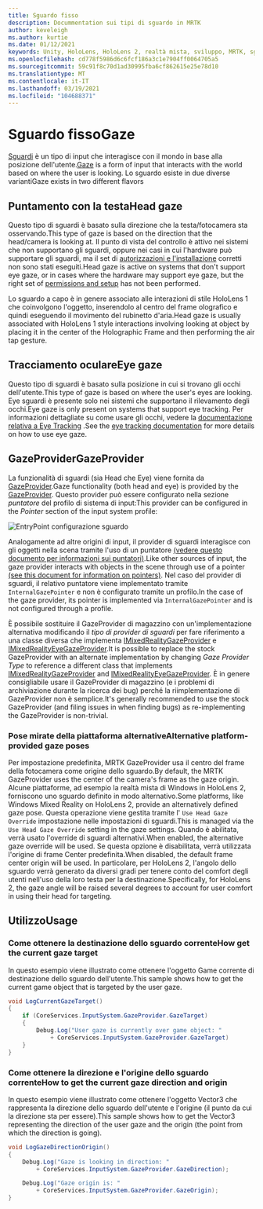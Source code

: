```yaml
---
title: Sguardo fisso
description: Docummentation sui tipi di sguardo in MRTK
author: keveleigh
ms.author: kurtie
ms.date: 01/12/2021
keywords: Unity, HoloLens, HoloLens 2, realtà mista, sviluppo, MRTK, sguardo,
ms.openlocfilehash: cd778f5986d6c6fcf186a3c1e7904ff0064705a5
ms.sourcegitcommit: 59c91f8c70d1ad30995fba6cf862615e25e78d10
ms.translationtype: MT
ms.contentlocale: it-IT
ms.lasthandoff: 03/19/2021
ms.locfileid: "104688371"
---
```

# <a name="gaze"></a><span data-ttu-id="859c7-104">Sguardo fisso</span><span class="sxs-lookup"><span data-stu-id="859c7-104">Gaze</span></span>

<span data-ttu-id="859c7-105">[Sguardi](https://docs.microsoft.com/windows/mixed-reality/gaze) è un tipo di input che interagisce con il mondo in base alla posizione dell'utente.</span><span class="sxs-lookup"><span data-stu-id="859c7-105">[Gaze](https://docs.microsoft.com/windows/mixed-reality/gaze) is a form of input that interacts with the world based on where the user is looking.</span></span> <span data-ttu-id="859c7-106">Lo sguardo esiste in due diverse varianti</span><span class="sxs-lookup"><span data-stu-id="859c7-106">Gaze exists in two different flavors</span></span>

## <a name="head-gaze"></a><span data-ttu-id="859c7-107">Puntamento con la testa</span><span class="sxs-lookup"><span data-stu-id="859c7-107">Head gaze</span></span>

<span data-ttu-id="859c7-108">Questo tipo di sguardi è basato sulla direzione che la testa/fotocamera sta osservando.</span><span class="sxs-lookup"><span data-stu-id="859c7-108">This type of gaze is based on the direction that the head/camera is looking at.</span></span> <span data-ttu-id="859c7-109">Il punto di vista del controllo è attivo nei sistemi che non supportano gli sguardi, oppure nei casi in cui l'hardware può supportare gli sguardi, ma il set di [autorizzazioni e l'installazione](eye-tracking/eye-tracking-basic-setup.md#eye-tracking-requirements-checklist) corretti non sono stati eseguiti.</span><span class="sxs-lookup"><span data-stu-id="859c7-109">Head gaze is active on systems that don't support eye gaze, or in cases where the hardware may support eye gaze, but the right set of [permissions and setup](eye-tracking/eye-tracking-basic-setup.md#eye-tracking-requirements-checklist) has not been performed.</span></span>

<span data-ttu-id="859c7-110">Lo sguardo a capo è in genere associato alle interazioni di stile HoloLens 1 che coinvolgono l'oggetto, inserendolo al centro del frame olografico e quindi eseguendo il movimento del rubinetto d'aria.</span><span class="sxs-lookup"><span data-stu-id="859c7-110">Head gaze is usually associated with HoloLens 1 style interactions involving looking at object by placing it in the center of the Holographic Frame and then performing the air tap gesture.</span></span>

## <a name="eye-gaze"></a><span data-ttu-id="859c7-111">Tracciamento oculare</span><span class="sxs-lookup"><span data-stu-id="859c7-111">Eye gaze</span></span>

<span data-ttu-id="859c7-112">Questo tipo di sguardi è basato sulla posizione in cui si trovano gli occhi dell'utente.</span><span class="sxs-lookup"><span data-stu-id="859c7-112">This type of gaze is based on where the user's eyes are looking.</span></span> <span data-ttu-id="859c7-113">Eye sguardi è presente solo nei sistemi che supportano il rilevamento degli occhi.</span><span class="sxs-lookup"><span data-stu-id="859c7-113">Eye gaze is only present on systems that support eye tracking.</span></span> <span data-ttu-id="859c7-114">Per informazioni dettagliate su come usare gli occhi, vedere la [documentazione relativa a Eye Tracking](eye-tracking/eye-tracking-main.md) .</span><span class="sxs-lookup"><span data-stu-id="859c7-114">See the [eye tracking documentation](eye-tracking/eye-tracking-main.md) for more details on how to use eye gaze.</span></span>

## <a name="gazeprovider"></a><span data-ttu-id="859c7-115">GazeProvider</span><span class="sxs-lookup"><span data-stu-id="859c7-115">GazeProvider</span></span>

<span data-ttu-id="859c7-116">La funzionalità di sguardi (sia Head che Eye) viene fornita da [GazeProvider](xref:Microsoft.MixedReality.Toolkit.Input.GazeProvider).</span><span class="sxs-lookup"><span data-stu-id="859c7-116">Gaze functionality (both head and eye) is provided by the [GazeProvider](xref:Microsoft.MixedReality.Toolkit.Input.GazeProvider).</span></span> <span data-ttu-id="859c7-117">Questo provider può essere configurato nella sezione *puntatore* del profilo di sistema di input:</span><span class="sxs-lookup"><span data-stu-id="859c7-117">This provider can be configured in the *Pointer* section of the input system profile:</span></span>

![EntryPoint configurazione sguardo](../images/input/GazeConfigurationEntrypoint.png)

<span data-ttu-id="859c7-119">Analogamente ad altre origini di input, il provider di sguardi interagisce con gli oggetti nella scena tramite l'uso di un puntatore [(vedere questo documento per informazioni sui puntatori)](../../architecture/controllers-pointers-and-focus.md).</span><span class="sxs-lookup"><span data-stu-id="859c7-119">Like other sources of input, the gaze provider interacts with objects in the scene through use of a pointer [(see this document for information on pointers)](../../architecture/controllers-pointers-and-focus.md).</span></span>
<span data-ttu-id="859c7-120">Nel caso del provider di sguardi, il relativo puntatore viene implementato tramite `InternalGazePointer` e non è configurato tramite un profilo.</span><span class="sxs-lookup"><span data-stu-id="859c7-120">In the case of the gaze provider, its pointer is implemented via `InternalGazePointer` and is not configured through a profile.</span></span>

<span data-ttu-id="859c7-121">È possibile sostituire il GazeProvider di magazzino con un'implementazione alternativa modificando il *tipo di provider di sguardi* per fare riferimento a una classe diversa che implementa [IMixedRealityGazeProvider](xref:Microsoft.MixedReality.Toolkit.Input.IMixedRealityGazeProvider) e [IMixedRealityEyeGazeProvider](xref:Microsoft.MixedReality.Toolkit.Input.IMixedRealityEyeGazeProvider).</span><span class="sxs-lookup"><span data-stu-id="859c7-121">It is possible to replace the stock GazeProvider with an alternate implementation by changing *Gaze Provider Type* to reference a different class that implements [IMixedRealityGazeProvider](xref:Microsoft.MixedReality.Toolkit.Input.IMixedRealityGazeProvider) and [IMixedRealityEyeGazeProvider](xref:Microsoft.MixedReality.Toolkit.Input.IMixedRealityEyeGazeProvider).</span></span>
<span data-ttu-id="859c7-122">È in genere consigliabile usare il GazeProvider di magazzino (e i problemi di archiviazione durante la ricerca dei bug) perché la riimplementazione di GazeProvider non è semplice.</span><span class="sxs-lookup"><span data-stu-id="859c7-122">It's generally recommended to use the stock GazeProvider (and filing issues in when finding bugs) as re-implementing the GazeProvider is non-trivial.</span></span>

### <a name="alternative-platform-provided-gaze-poses"></a><span data-ttu-id="859c7-123">Pose mirate della piattaforma alternative</span><span class="sxs-lookup"><span data-stu-id="859c7-123">Alternative platform-provided gaze poses</span></span>

<span data-ttu-id="859c7-124">Per impostazione predefinita, MRTK GazeProvider usa il centro del frame della fotocamera come origine dello sguardo.</span><span class="sxs-lookup"><span data-stu-id="859c7-124">By default, the MRTK GazeProvider uses the center of the camera's frame as the gaze origin.</span></span> <span data-ttu-id="859c7-125">Alcune piattaforme, ad esempio la realtà mista di Windows in HoloLens 2, forniscono uno sguardo definito in modo alternativo.</span><span class="sxs-lookup"><span data-stu-id="859c7-125">Some platforms, like Windows Mixed Reality on HoloLens 2, provide an alternatively defined gaze pose.</span></span> <span data-ttu-id="859c7-126">Questa operazione viene gestita tramite l' `Use Head Gaze Override` impostazione nelle impostazioni di sguardi.</span><span class="sxs-lookup"><span data-stu-id="859c7-126">This is managed via the `Use Head Gaze Override` setting in the gaze settings.</span></span> <span data-ttu-id="859c7-127">Quando è abilitata, verrà usato l'override di sguardi alternativi.</span><span class="sxs-lookup"><span data-stu-id="859c7-127">When enabled, the alternative gaze override will be used.</span></span> <span data-ttu-id="859c7-128">Se questa opzione è disabilitata, verrà utilizzata l'origine di frame Center predefinita.</span><span class="sxs-lookup"><span data-stu-id="859c7-128">When disabled, the default frame center origin will be used.</span></span> <span data-ttu-id="859c7-129">In particolare, per HoloLens 2, l'angolo dello sguardo verrà generato da diversi gradi per tenere conto del comfort degli utenti nell'uso della loro testa per la destinazione.</span><span class="sxs-lookup"><span data-stu-id="859c7-129">Specifically, for HoloLens 2, the gaze angle will be raised several degrees to account for user comfort in using their head for targeting.</span></span>

## <a name="usage"></a><span data-ttu-id="859c7-130">Utilizzo</span><span class="sxs-lookup"><span data-stu-id="859c7-130">Usage</span></span>

### <a name="how-get-the-current-gaze-target"></a><span data-ttu-id="859c7-131">Come ottenere la destinazione dello sguardo corrente</span><span class="sxs-lookup"><span data-stu-id="859c7-131">How get the current gaze target</span></span>

<span data-ttu-id="859c7-132">In questo esempio viene illustrato come ottenere l'oggetto Game corrente di destinazione dello sguardo dell'utente.</span><span class="sxs-lookup"><span data-stu-id="859c7-132">This sample shows how to get the current game object that is targeted by the user gaze.</span></span>

```c#
void LogCurrentGazeTarget()
{
    if (CoreServices.InputSystem.GazeProvider.GazeTarget)
    {
        Debug.Log("User gaze is currently over game object: "
            + CoreServices.InputSystem.GazeProvider.GazeTarget)
    }
}
```

### <a name="how-to-get-the-current-gaze-direction-and-origin"></a><span data-ttu-id="859c7-133">Come ottenere la direzione e l'origine dello sguardo corrente</span><span class="sxs-lookup"><span data-stu-id="859c7-133">How to get the current gaze direction and origin</span></span>

<span data-ttu-id="859c7-134">In questo esempio viene illustrato come ottenere l'oggetto Vector3 che rappresenta la direzione dello sguardo dell'utente e l'origine (il punto da cui la direzione sta per essere).</span><span class="sxs-lookup"><span data-stu-id="859c7-134">This sample shows how to get the Vector3 representing the direction of the user gaze and the origin (the point from which the direction is going).</span></span>

```c#
void LogGazeDirectionOrigin()
{
    Debug.Log("Gaze is looking in direction: "
        + CoreServices.InputSystem.GazeProvider.GazeDirection);

    Debug.Log("Gaze origin is: "
        + CoreServices.InputSystem.GazeProvider.GazeOrigin);
}
```
